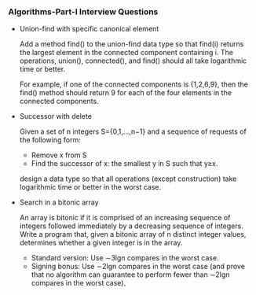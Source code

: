 ### Algorithms-Part-I Interview Questions

- Union-find with specific canonical element

    Add a method find() to the union-find data type so that find(i) returns the largest element in the connected component containing i. The operations, union(), connected(), and find() should all take logarithmic time or better.
    
    For example, if one of the connected components is {1,2,6,9}, then the find() method should return 9 for each of the four elements in the connected components.

- Successor with delete

    Given a set of n integers S={0,1,...,n−1} and a sequence of requests of the following form:

    - Remove x from S
    - Find the successor of x: the smallest y in S such that y≥x.

    design a data type so that all operations (except construction) take logarithmic time or better in the worst case.

- Search in a bitonic array

    An array is bitonic if it is comprised of an increasing sequence of integers followed immediately by a decreasing sequence of integers. Write a program that, given a bitonic array of n distinct integer values, determines whether a given integer is in the array.

    - Standard version: Use ∼3lgn compares in the worst case.
    - Signing bonus: Use ∼2lgn compares in the worst case (and prove that no algorithm can guarantee to perform fewer than ∼2lgn compares in the worst case).